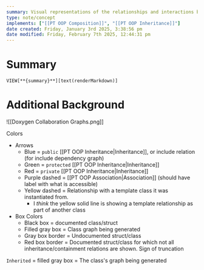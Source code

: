 ```yaml
---
summary: Visual representations of the relationships and interactions between entities within a codebase. There are nodes, edges, and colors. Direction implies dependency (A -> B; implies that A depends on B).
type: note/concept
implements: ["[[PT OOP Composition]]", "[[PT OOP Inheritance]]"]
date created: Friday, January 3rd 2025, 3:38:56 pm
date modified: Friday, February 7th 2025, 12:44:31 pm
---
```

# Summary
`VIEW[**{summary}**][text(renderMarkdown)]`

# Additional Background

![[Doxygen Collaboration Graphs.png]]

Colors
- Arrows
	- Blue = `public` [[PT OOP Inheritance|Inheritance]], or include relation (for include dependency graph)
	- Green = `protected` [[PT OOP Inheritance|Inheritance]]
	- Red = `private` [[PT OOP Inheritance|Inheritance]]
	- Purple dashed = [[PT OOP Association|Association]] (should have label with what is accessible)
	- Yellow dashed = Relationship with a template class it was instantiated from. 
		- I *think* the yellow solid line is showing a template relationship as part of another class
- Box Colors
	- Black box = documented class/struct
	- Filled gray box = Class graph being generated 
	- Gray box border = Undocumented struct/class
	- Red box border = Documented struct/class for which not all inheritance/containment relations are shown. Sign of truncation

`Inherited` = filled gray box = The class's graph being generated
